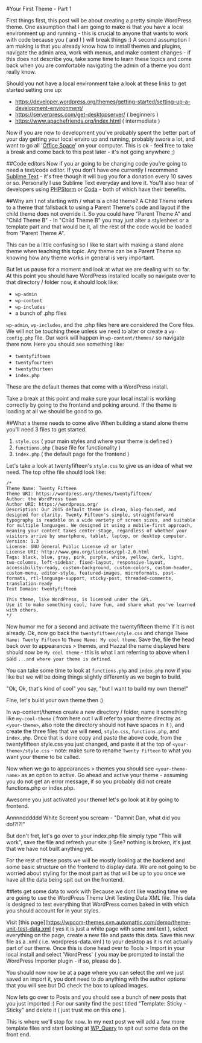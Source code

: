 #Your First Theme - Part 1

First things first, this post will be about creating a pretty simple WordPress theme.  One assumption that I am going to make is that you have a local environment up and running - this is crucial to anyone that wants to work with code because you ( and I ) will break things :) A second assumption I am making is that you already know how to install themes and plugins, navigate the admin area, work with menus, and make content changes - if this does not describe you, take some time to learn these topics and come back when you are comfortable navigating the admin of a theme you dont really know.

Should you not have a local environment take a look at these links to get started setting one up:

- https://developer.wordpress.org/themes/getting-started/setting-up-a-development-environment/
- https://serverpress.com/get-desktopserver/ ( beginners )
- https://www.apachefriends.org/index.html ( intermediate )

Now if you are new to development you've probably spent the better part of your day getting your local enviro up and running, probably swore a lot, and want to go all '[Office Space](https://www.youtube.com/watch?v=N9wsjroVlu8)' on your computer.  This is ok - feel free to take a break and come back to this post later - it's not going anywhere ;)

##Code editors
Now if you ar going to be changing code you're going to need a text/code editor.  If you don't have one currently I recommend [Sublime Text](http://www.sublimetext.com/2) - it's free though it will bug you for a donation every 10 saves or so.  Personally I use Sublime Text everyday and love it. You'll also hear of developers using [PHPStorm](https://www.jetbrains.com/phpstorm/) or [Coda](https://panic.com/coda/) - both of which have their benefits.

##Why am I not starting with / what is a child theme?
A Child Theme refers to a theme that fallsback to using a Parent Theme's code and layout if the child theme does not override it.  So you could have "Parent Theme A" and "Child Theme B" - In "Child Theme B" you may just alter a stylesheet or a template part and that would be it, all the rest of the code would be loaded from "Parent Theme A".

This can be a little confusing so I like to start with making a stand alone theme when teaching this topic.  Any theme can be a Parent Theme so knowing how any theme works in general is very important.

But let us pause for a moment and look at what we are dealing with so far.  At this point you should have WordPress installed locally so navigate over to that directory / folder now, it should look like:

- `wp-admin`
- `wp-content`
- `wp-includes`
- a bunch of .php files

<screen shot here>

`wp-admin`, `wp-includes`, and the .php files here are considered the Core files.  We will not be touching these unless we need to alter or create a `wp-config.php` file.  Our work will happen in `wp-content/themes/` so navigate there now.  Here you should see something like:

- `twentyfifteen`
- `twentyfourteen`
- `twentythirteen`
- `index.php`

These are the default themes that come with a WordPress install.

Take a break at this point and make sure your local install is working correctly by going to the frontend and poking around.  If the theme is loading at all we should be good to go.

##What a theme needs to come alive
When building a stand alone theme you'll need 3 files to get started.

1. `style.css` ( your main styles and where your theme is defined )
2. `functions.php` ( base file for functionality )
3. `index.php` ( the default page for the frontend )

Let's take a look at twentyfifteen's `style.css` to give us an idea of what we need. The top ofthe file should look like:

```
/*
Theme Name: Twenty Fifteen
Theme URI: https://wordpress.org/themes/twentyfifteen/
Author: the WordPress team
Author URI: https://wordpress.org/
Description: Our 2015 default theme is clean, blog-focused, and designed for clarity. Twenty Fifteen's simple, straightforward typography is readable on a wide variety of screen sizes, and suitable for multiple languages. We designed it using a mobile-first approach, meaning your content takes center-stage, regardless of whether your visitors arrive by smartphone, tablet, laptop, or desktop computer.
Version: 1.3
License: GNU General Public License v2 or later
License URI: http://www.gnu.org/licenses/gpl-2.0.html
Tags: black, blue, gray, pink, purple, white, yellow, dark, light, two-columns, left-sidebar, fixed-layout, responsive-layout, accessibility-ready, custom-background, custom-colors, custom-header, custom-menu, editor-style, featured-images, microformats, post-formats, rtl-language-support, sticky-post, threaded-comments, translation-ready
Text Domain: twentyfifteen

This theme, like WordPress, is licensed under the GPL.
Use it to make something cool, have fun, and share what you've learned with others.
*/
```

Now humor me for a second and activate the twentyfifteen theme if it is not already. Ok, now go back the `twentyfifteen/style.css` and change `Theme Name: Twenty Fifteen` to `Theme Name: My cool theme`. Save the, file the head back over to appearances > themes, and Hazza! the name displayed here should now be `My cool theme` - this is what I am referring to above when I said `...and where your theme is defined`.

You can take some time to look at `functions.php` and `index.php` now if you like but we will be doing things slightly differently as we begin to build.

"Ok, Ok, that's kind of cool" you say, "but I want to build my own theme!"

Fine, let's build your own theme then :)

In wp-content/themes create a new directory / folder, name it something like `my-cool-theme` ( from here out I will refer to your theme directoy as `<your-theme>`, also note the directory should not have spaces in it ), and create the three files that we will need, `style.css`, `functions.php`, and `index.php`.  Once that is done copy and paste the above code, from the twentyfifteen style.css you just changed, and paste it at the top of `<your-theme>/style.css` - note: make sure to rename `Twenty Fifteen` to what you want your theme to be called.

Now when we go to appearances > themes you should see `<your-theme-name>` as an option to active.  Go ahead and active your theme - assuming you do not get an error message, if so you probably did not create functions.php or index.php.

Awesome you just activated your theme! let's go look at it by going to frontend.

Annnndddddd White Screen! you scream - "Damnit Dan, what did you do!?!?!"

But don't fret, let's go over to your index.php file simply type "This will work", save the file and refresh your site :) See? nothing is broken, it's just that we have not built anything yet.

For the rest of these posts we will be mostly looking at the backend and some basic structure on the frontend to display data.  We are not going to be worried about styling for the most part as that will be up to you once we have all the data being spit out on the frontend.

##lets get some data to work with
Because we dont like wasting time we are going to use the WordPress Theme Unit Testing Data XML file.  This data is designed to test everything that WordPress comes baked in with which you should account for in your styles.

Visit [this page](https://wpcom-themes.svn.automattic.com/demo/theme-unit-test-data.xml ( yes it is just a white page with some xml text ), select everything on the page, create a new file and paste this data. Save this new file as a .xml ( i.e. wordpress-data.xml ) to your desktop as it is not actually part of our theme.  Once this is done head over to Tools > Import in your local install and select 'WordPress' ( you may be prompted to install the WordPress Importer plugin - if so, please do ).

You should now now be at a page where you can select the xml we just saved an import it, you dont need to do anything with the author options that you will see but DO check the box to upload images.

Now lets go over to Posts and you should see a bunch of new posts that you just imported :) For our sanity find the post titled "Template: Sticky - Sticky" and delete it ( just trust me on this one ).

This is where we'll stop for now.  In my next post we will add a few more template files and start looking at [WP_Query](https://codex.wordpress.org/Class_Reference/WP_Query) to spit out some data on the front end.
